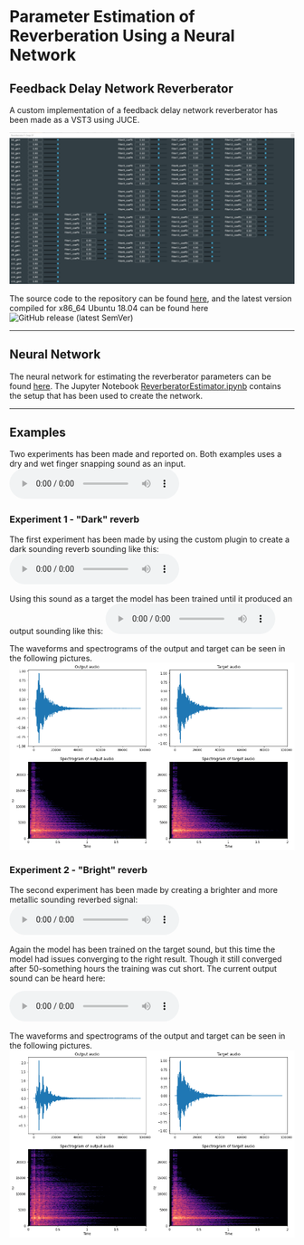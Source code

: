 # Parameter Estimation of Reverberation Using a Neural Network

## Feedback Delay Network Reverberator 



A custom implementation of a feedback delay network reverberator has been made as a VST3 using JUCE. 

![Reverberator GUI](./images/pluginGUIFull.png)

The source code to the repository can be found [here](https://github.com/VoggLyster/Reverberator), and the latest version compiled for x86_64 Ubuntu 18.04 can be found here ![GitHub release (latest SemVer)](https://img.shields.io/github/v/release/VoggLyster/Reverberator)

--- 
## Neural Network
The neural network for estimating the reverberator parameters can be found [here](https://github.com/VoggLyster/Reverberator). The Jupyter Notebook [ReverberatorEstimator.ipynb](https://github.com/VoggLyster/ReverberatorEstimator/blob/main/ReverberatorEstimator.ipynb) contains the setup that has been used to create the network. 

---
## Examples
Two experiments has been made and reported on. Both examples uses a dry and wet finger snapping sound as an input.
<audio controls><source src='audio/input_audio.wav'></audio>
### Experiment 1 - "Dark" reverb
The first experiment has been made by using the custom plugin to create a dark sounding 
reverb sounding like this:
<audio controls><source src='./audio/target_audio_d.wav'></audio>

Using this sound as a target the model has been trained until it produced an output sounding like this:
<audio controls><source src='./audio/output_audio_d.wav'></audio>

The waveforms and spectrograms of the output and target can be seen in the following pictures.
![Dark sound output and target](./images/Dark1Audio.png)

### Experiment 2 - "Bright" reverb
The second experiment has been made by creating a brighter and more metallic sounding reverbed signal:
<audio controls><source src='./audio/target_audio_b.wav'></audio>

Again the model has been trained on the target sound, but this time the model had issues converging to the right result. Though it still converged after 50-something hours the training was cut short. 
The current output sound can be heard here:

<audio controls><source src='./audio/output_audio_d.wav'></audio>

The waveforms and spectrograms of the output and target can be seen in the following pictures.
![Dark sound output and target](./images/Bright1Audio.png)